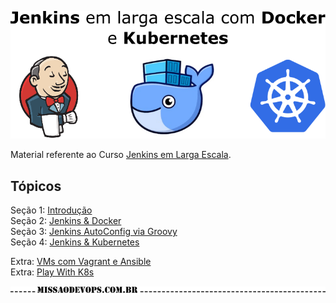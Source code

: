 ![](images/missaodevops-jenkins-docker-kube.png)   

Material referente ao Curso [Jenkins em Larga Escala](https://www.udemy.com/missao-devops-jenkins-em-larga-escala-docker-e-kubernetes/?couponCode=LANCAMENTO).   

## Tópicos
Seção 1: [Introdução](01-Intro.md)  
Seção 2: [Jenkins & Docker](02-Jenkins-e-Docker.md)  
Seção 3: [Jenkins AutoConfig via Groovy](03-Jenkins-AutoConfig-Groovy.md)  
Seção 4: [Jenkins & Kubernetes](04-Jenkins-e-Kubernetes.md)  
  
Extra: [VMs com Vagrant e Ansible](https://gitlab.com/rocha.public/vm-host-archetype.md)  
Extra: [Play With K8s](05-Extras-Play-With-K8s.md) 
   
[![missaodevops.com.br](images/logo-missaodevops-02.png)](http://missaodevops.com.br.md)
  
